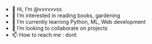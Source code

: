 - 👋 Hi, I’m @vvvvvvss
- 👀 I’m interested in reading books, gardening
- 🌱 I’m currently learning Python, ML, Web development
- 💞️ I’m looking to collaborate on projects
- 📫 How to reach me : dont


